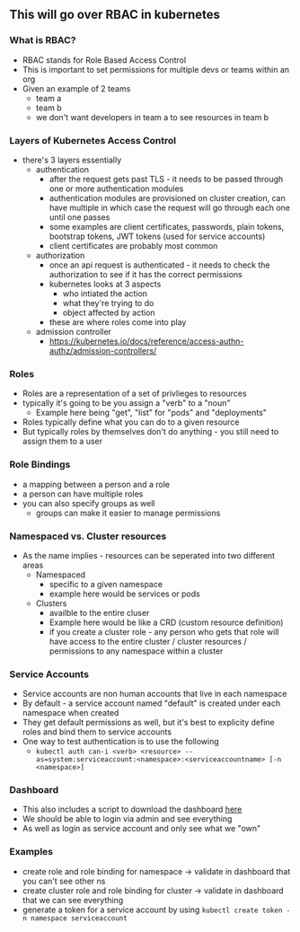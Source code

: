 ## This will go over RBAC in kubernetes

### What is RBAC?

- RBAC stands for Role Based Access Control
- This is important to set permissions for multiple devs or teams within an org
- Given an example of 2 teams
  - team a
  - team b
  - we don't want developers in team a to see resources in team b

### Layers of Kubernetes Access Control
- there's 3 layers essentially
    - authentication
        - after the request gets past TLS - it needs to be passed through one or more authentication modules
        - authentication modules are provisioned on cluster creation, can have multiple in which case the request will go through each one until one passes
        - some examples are client certificates, passwords, plain tokens, bootstrap tokens, JWT tokens (used for service accounts)
        - client certificates are probably most common
    - authorization
        - once an api request is authenticated - it needs to check the authorization to see if it has the correct permissions
        - kubernetes looks at 3 aspects
            - who intiated the action
            - what they're trying to do
            - object affected by action
        - these are where roles come into play
    - admission controller
        - https://kubernetes.io/docs/reference/access-authn-authz/admission-controllers/

### Roles

- Roles are a representation of a set of privlieges to resources
- typically it's going to be you assign a "verb" to a "noun"
  - Example here being "get", "list" for "pods" and "deployments"
- Roles typically define what you can do to a given resource
- But typically roles by themselves don't do anything - you still need to assign them to a user

### Role Bindings

- a mapping between a person and a role
- a person can have multiple roles
- you can also specify groups as well
  - groups can make it easier to manage permissions

### Namespaced vs. Cluster resources

- As the name implies - resources can be seperated into two different areas
  - Namespaced
    - specific to a given namespace
    - example here would be services or pods
  - Clusters
    - availble to the entire cluser
    - Example here would be like a CRD (custom resource definition)
    - if you create a cluster role - any person who gets that role will have access to the entire cluster / cluster resources / permissions to any namespace within a cluster

### Service Accounts

- Service accounts are non human accounts that live in each namespace
- By default - a service account named "default" is created under each namespace when created
- They get default permissions as well, but it's best to explicity define roles and bind them to service accounts
- One way to test authentication is to use the following
  - `kubectl auth can-i <verb> <resource> --as=system:serviceaccount:<namespace>:<serviceaccountname> [-n <namespace>]`

### Dashboard

- This also includes a script to download the dashboard [here](https://github.com/kubernetes/dashboard/tree/master)
- We should be able to login via admin and see everything
- As well as login as service account and only see what we "own"

### Examples

- create role and role binding for namespace -> validate in dashboard that you can't see other ns
- create cluster role and role binding for cluster -> validate in dashboard that we can see everything
- generate a token for a service account by using `kubectl create token -n namespace serviceaccount`
